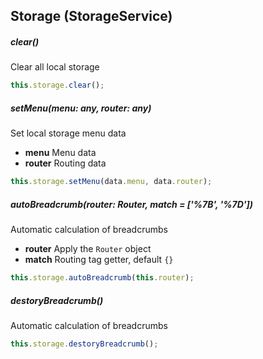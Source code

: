 ## Storage (StorageService)

##### clear()

Clear all local storage

```typescript
this.storage.clear();
```

##### setMenu(menu: any, router: any)

Set local storage menu data

- **menu** Menu data
- **router** Routing data

```typescript
this.storage.setMenu(data.menu, data.router);
```

##### autoBreadcrumb(router: Router, match = ['%7B', '%7D'])

Automatic calculation of breadcrumbs

- **router** Apply the `Router` object
- **match** Routing tag getter, default `{}`

```typescript
this.storage.autoBreadcrumb(this.router);
```

##### destoryBreadcrumb()

Automatic calculation of breadcrumbs

```typescript
this.storage.destoryBreadcrumb();
```